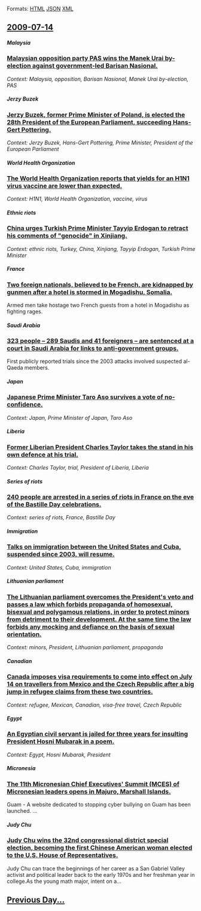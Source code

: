 
Formats: [HTML](2009/07/14/index.html)  [JSON](2009/07/14/index.json)  [XML](2009/07/14/index.xml)  

## [2009-07-14](/news/2009/07/14/index.md)

##### Malaysia
### [ Malaysian opposition party PAS wins the Manek Urai by-election against government-led Barisan Nasional. ](/news/2009/07/14/malaysian-opposition-party-pas-wins-the-manek-urai-by-election-against-government-led-barisan-nasional.md)
_Context: Malaysia, opposition, Barisan Nasional, Manek Urai by-election, PAS_

##### Jerzy Buzek
### [ Jerzy Buzek, former Prime Minister of Poland, is elected the 28th President of the European Parliament, succeeding Hans-Gert Pottering. ](/news/2009/07/14/jerzy-buzek-former-prime-minister-of-poland-is-elected-the-28th-president-of-the-european-parliament-succeeding-hans-gert-papttering.md)
_Context: Jerzy Buzek, Hans-Gert Pottering, Prime Minister, President of the European Parliament_

##### World Health Organization
### [ The World Health Organization reports that yields for an H1N1 virus vaccine are lower than expected. ](/news/2009/07/14/the-world-health-organization-reports-that-yields-for-an-h1n1-virus-vaccine-are-lower-than-expected.md)
_Context: H1N1, World Health Organization, vaccine, virus_

##### Ethnic riots
### [ China urges Turkish Prime Minister Tayyip Erdogan to retract his comments of "genocide" in Xinjiang. ](/news/2009/07/14/china-urges-turkish-prime-minister-tayyip-erdoaan-to-retract-his-comments-of-genocide-in-xinjiang.md)
_Context: ethnic riots, Turkey, China, Xinjiang, Tayyip Erdogan, Turkish Prime Minister_

##### France
### [ Two foreign nationals, believed to be French, are kidnapped by gunmen after a hotel is stormed in Mogadishu, Somalia. ](/news/2009/07/14/two-foreign-nationals-believed-to-be-french-are-kidnapped-by-gunmen-after-a-hotel-is-stormed-in-mogadishu-somalia.md)
Armed men take hostage two French guests from a hotel in Mogadishu as fighting rages.

##### Saudi Arabia
### [ 323 people &ndash; 289 Saudis and 41 foreigners &ndash; are sentenced at a court in Saudi Arabia for links to anti-government groups. ](/news/2009/07/14/323-people-ndash-289-saudis-and-41-foreigners-ndash-are-sentenced-at-a-court-in-saudi-arabia-for-links-to-anti-government-groups.md)
First publicly reported trials since the 2003 attacks involved suspected al-Qaeda members.

##### Japan
### [ Japanese Prime Minister Taro Aso survives a vote of no-confidence. ](/news/2009/07/14/japanese-prime-minister-taro-aso-survives-a-vote-of-no-confidence.md)
_Context: Japan, Prime Minister of Japan, Taro Aso_

##### Liberia
### [ Former Liberian President Charles Taylor takes the stand in his own defence at his trial. ](/news/2009/07/14/former-liberian-president-charles-taylor-takes-the-stand-in-his-own-defence-at-his-trial.md)
_Context: Charles Taylor, trial, President of Liberia, Liberia_

##### Series of riots
### [ 240 people are arrested in a series of riots in France on the eve of the Bastille Day celebrations. ](/news/2009/07/14/240-people-are-arrested-in-a-series-of-riots-in-france-on-the-eve-of-the-bastille-day-celebrations.md)
_Context: series of riots, France, Bastille Day_

##### Immigration
### [ Talks on immigration between the United States and Cuba, suspended since 2003, will resume. ](/news/2009/07/14/talks-on-immigration-between-the-united-states-and-cuba-suspended-since-2003-will-resume.md)
_Context: United States, Cuba, immigration_

##### Lithuanian parliament
### [ The Lithuanian parliament overcomes the President's veto and passes a law which forbids propaganda of homosexual, bisexual and polygamous relations, in order to protect minors from detriment to their development. At the same time the law forbids any mocking and defiance on the basis of sexual orientation. ](/news/2009/07/14/the-lithuanian-parliament-overcomes-the-president-s-veto-and-passes-a-law-which-forbids-propaganda-of-homosexual-bisexual-and-polygamous-r.md)
_Context: minors, President, Lithuanian parliament, propaganda_

##### Canadian
### [ Canada imposes visa requirements to come into effect on July 14 on travellers from Mexico and the Czech Republic after a big jump in refugee claims from these two countries. ](/news/2009/07/14/canada-imposes-visa-requirements-to-come-into-effect-on-july-14-on-travellers-from-mexico-and-the-czech-republic-after-a-big-jump-in-refuge.md)
_Context: refugee, Mexican, Canadian, visa-free travel, Czech Republic_

##### Egypt
### [ An Egyptian civil servant is jailed for three years for insulting President Hosni Mubarak in a poem. ](/news/2009/07/14/an-egyptian-civil-servant-is-jailed-for-three-years-for-insulting-president-hosni-mubarak-in-a-poem.md)
_Context: Egypt, Hosni Mubarak, President_

##### Micronesia
### [ The 11th Micronesian Chief Executives' Summit (MCES) of Micronesian leaders opens in Majuro, Marshall Islands. ](/news/2009/07/14/the-11th-micronesian-chief-executivesa-summit-mces-of-micronesian-leaders-opens-in-majuro-marshall-islands.md)
Guam - A website dedicated to stopping cyber bullying on Guam has been launched. ...

##### Judy Chu
### [ Judy Chu wins the 32nd congressional district special election, becoming the first Chinese American woman elected to the U.S. House of Representatives. ](/news/2009/07/14/judy-chu-wins-the-32nd-congressional-district-special-election-becoming-the-first-chinese-american-woman-elected-to-the-u-s-house-of-repr.md)
Judy Chu can trace the beginnings of her career as a San Gabriel Valley activist and political leader back to the early 1970s and her freshman year in college.As the young math major, intent on a...

## [Previous Day...](/news/2009/07/13/index.md)

